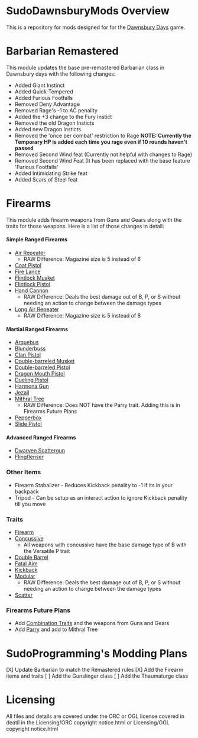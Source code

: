# SudoDawnsburyMods Overview
This is a repository for mods designed for for the [Dawnsbury Days](https://store.steampowered.com/app/2693730/Dawnsbury_Days/) game.

# Barbarian Remastered
This module updates the base pre-remastered Barbarian class in Dawnsbury days with the following changes:
- Added Giant Instinct
- Added Quick-Tempered
- Added Furious Footfalls
- Removed Deny Advantage
- Removed Rage's -1 to AC penality
- Added the +3 change to the Fury Instict
- Removed the old Dragon Insticts
- Added new Dragon Insticts
- Removed the 'once per combat' restriction to Rage **NOTE: Currently the Temporary HP is added each time you rage even if 10 rounds haven't passed**
- Removed Second Wind feat (Currently not helpful with changes to Rage)
- Removed Second Wind Feat (It has been replaced with the base feature 'Furious Footfalls'
-  Added Intimidating Strike feat
-  Added Scars of Steel feat

# Firearms
This module adds firearm weapons from Guns and Gears along with the traits for those weapons. Here is a list of those changes in detail:
#### Simple Ranged Firearms
- [Air Repeater](https://2e.aonprd.com/Weapons.aspx?ID=188)
    - RAW Difference: Magazine size is 5 instead of 6
- [Coat Pistol](https://2e.aonprd.com/Weapons.aspx?ID=189)
- [Fire Lance](https://2e.aonprd.com/Weapons.aspx?ID=190)
- [Flintlock Musket](https://2e.aonprd.com/Weapons.aspx?ID=191)
- [Flintlock Pistol](https://2e.aonprd.com/Weapons.aspx?ID=192)
- [Hand Cannon](https://2e.aonprd.com/Weapons.aspx?ID=193)
    - RAW Difference: Deals the best damage out of B, P, or S without needing an action to change between the damage types
- [Long Air Repeater](https://2e.aonprd.com/Weapons.aspx?ID=194)
    - RAW Difference: Magazine size is 5 instead of 8

#### Martial Ranged Firearms
- [Arquebus](https://2e.aonprd.com/Weapons.aspx?ID=195)
- [Blunderbuss](https://2e.aonprd.com/Weapons.aspx?ID=196)
- [Clan Pistol](https://2e.aonprd.com/Weapons.aspx?ID=197)
- [Double-barreled Musket](https://2e.aonprd.com/Weapons.aspx?ID=198)
- [Double-barreled Pistol](https://2e.aonprd.com/Weapons.aspx?ID=199)
- [Dragon Mouth Pistol](https://2e.aonprd.com/Weapons.aspx?ID=200)
- [Dueling Pistol](https://2e.aonprd.com/Weapons.aspx?ID=201)
- [Harmona Gun](https://2e.aonprd.com/Weapons.aspx?ID=202)
- [Jezail](https://2e.aonprd.com/Weapons.aspx?ID=203)
- [Mithral Tree](https://2e.aonprd.com/Weapons.aspx?ID=204)
    - RAW Difference: Does NOT have the Parry trait. Adding this is in Firearms Future Plans
- [Pepperbox](https://2e.aonprd.com/Weapons.aspx?ID=205)
- [Slide Pistol](https://2e.aonprd.com/Weapons.aspx?ID=206)

#### Advanced Ranged Firearms
- [Dwarven Scattergun](https://2e.aonprd.com/Weapons.aspx?ID=207)
- [Flingflenser](https://2e.aonprd.com/Weapons.aspx?ID=208)

### Other Items
- Firearm Stabalizer - Reduces Kickback penality to -1 if its in your backpack
- Tripod - Can be setup as an interact action to ignore Kickback penality till you move

### Traits
- [Firearm](https://2e.aonprd.com/WeaponGroups.aspx?ID=16)
- [Concussive](https://2e.aonprd.com/Traits.aspx?ID=401)
    - All weapons with concussive have the base damage type of B with the Versatile P trait
- [Double Barrel](https://2e.aonprd.com/Traits.aspx?ID=403)
- [Fatal Aim](https://2e.aonprd.com/Traits.aspx?ID=404)
- [Kickback](https://2e.aonprd.com/Traits.aspx?ID=409)
- [Modular](https://2e.aonprd.com/Traits.aspx?ID=271)
    - RAW Difference: Deals the best damage out of B, P, or S without needing an action to change between the damage types
- [Scatter](https://2e.aonprd.com/Traits.aspx?ID=413)

### Firearms Future Plans
- Add [Combination Traits](https://2e.aonprd.com/Traits.aspx?ID=417) and the weapons from Guns and Gears
- Add [Parry](https://2e.aonprd.com/Traits.aspx?ID=667&Redirected=1) and add to Mithral Tree

# SudoProgramming's Modding Plans
[X] Update Barbarian to match the Remastered rules
[X] Add the Firearm items and traits
[ ] Add the Gunslinger class
[ ] Add the Thaumaturge class

# Licensing
All files and details are covered under the ORC or OGL license covered in deatil in the Licensing/ORC copyright notice.html or Licensing/OGL copyright notice.html


